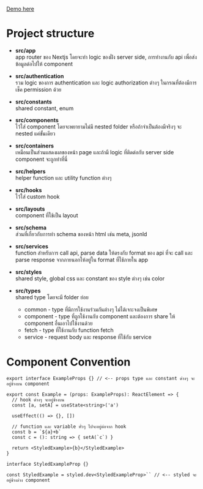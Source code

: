[Demo here](https://todo-test-demo.netlify.app/todo)

# Project structure

- **src/app**  
app router ของ Nextjs โดยจะทำ logic ของฝั่ง server side, การทำงานกับ api เพื่อส่งข้อมูลต่อไปให้ component  

- **src/authentication**  
รวม logic ของการ authentication และ logic authorization ต่างๆ ในกรณที่ต้องมีการเช็ค permission ด้วย  

- **src/constants**  
shared constant, enum  

- **src/components**  
ไว้ใส่ component โดยจะพยายามไม่มี nested folder หรือถ้าจำเป็นต้องมีจริงๆ จะ nested แค่ขั้นเดียว  

- **src/containers**  
เหมือนเป็นส่วนแสดงผลของหน้า page และถ้ามี logic ที่ติดต่อกับ server side component จะถูกทำที่นี่  

- **src/helpers**  
helper function และ utility function ต่างๆ  

- **src/hooks**  
ไว้ใส่ custom hook  

- **src/layouts**  
component ที่ใช้เป็น layout  

- **src/schema**  
ส่วนที่เกี่ยวกับการทำ schema ของหน้า html เช่น meta, jsonld  

- **src/services**  
function สำหรับการ call api, parse data ให้ตรงกับ format ของ api ที่จะ call และ parse response จากภายนอกให้อยู่ใน format ที่ใช้ภายใน app  

- **src/styles**  
shared style, global css และ constant ของ style ต่างๆ เช่น color  

- **src/types**  
shared type โดยจะมี folder ย่อย  
  - common - type ที่มีการใช้งานร่วมกันต่างๆ ไม่ได้เจาะจงเป็นพิเศษ  
  - component - type ที่ถูกใช้งานกับ component และต้องการ share ให้ component อื่นเอาไปใช้งานด้วย  
  - fetch - type ที่ใช้งานกับ function fetch  
  - service - request body และ response ที่ใช้กับ service  

# Component Convention

```tsx
export interface ExampleProps {} // <-- props type และ constant ต่างๆ จะอยู่ข้างบน component

export const Example = (props: ExampleProps): ReactElement => {
  // hook ต่างๆ จะอยู่ข้างบน
  const [a, setA] = useState<string>('a') 

  useEffect(() => {}, [])

  // function และ variable ทั่วๆ ไปจะอยู่ต่อจาก hook
  const b = `${a}+b`
  const c = (): string => { setA(`c`) }

  return <StyledExample>{b}</StyledExample>
}

interface StyledExampleProp {}

const StyledExample = styled.dev<StyledExampleProp>`` // <-- styled จะอยู่ข้างล่าง component
```